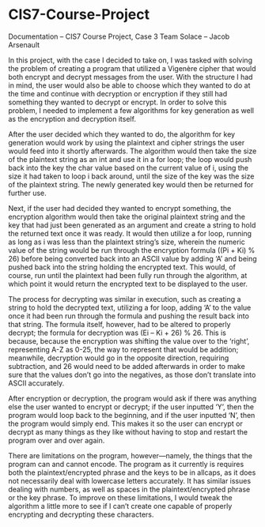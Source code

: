 # CIS7-Course-Project
Documentation – CIS7 Course Project, Case 3
Team Solace – Jacob Arsenault

In this project, with the case I decided to take on, I was tasked with solving the problem of creating a program that utilized a Vigenère cipher that would both encrypt and decrypt messages from the user. With the structure I had in mind, the user would also be able to choose which they wanted to do at the time and continue with decryption or encryption if they still had something they wanted to decrypt or encrypt. In order to solve this problem, I needed to implement a few algorithms for key generation as well as the encryption and decryption itself. 

After the user decided which they wanted to do, the algorithm for key generation would work by using the plaintext and cipher strings the user would feed into it shortly afterwards. The algorithm would then take the size of the plaintext string as an int and use it in a for loop; the loop would push back into the key the char value based on the current value of i, using the size it had taken to loop i back around, until the size of the key was the size of the plaintext string. The newly generated key would then be returned for further use.

Next, if the user had decided they wanted to encrypt something, the encryption algorithm would then take the original plaintext string and the key that had just been generated as an argument and create a string to hold the returned text once it was ready. It would then utilize a for loop, running as long as i was less than the plaintext string’s size, wherein the numeric value of the string would be run through the encryption formula ((Pi + Ki) % 26) before being converted back into an ASCII value by adding ‘A’ and being pushed back into the string holding the encrypted text. This would, of course, run until the plaintext had been fully run through the algorithm, at which point it would return the encrypted text to be displayed to the user.

The process for decrypting was similar in execution, such as creating a string to hold the decrypted text, utilizing a for loop, adding ‘A’ to the value once it had been run through the formula and pushing the result back into that string. The formula itself, however, had to be altered to properly decrypt; the formula for decryption was (Ei – Ki + 26) % 26. This is because, because the encryption was shifting the value over to the ‘right’, representing A-Z as 0-25, the way to represent that would be addition; meanwhile, decryption would go in the opposite direction, requiring subtraction, and 26 would need to be added afterwards in order to make sure that the values don’t go into the negatives, as those don’t translate into ASCII accurately.

After encryption or decryption, the program would ask if there was anything else the user wanted to encrypt or decrypt; if the user inputted ‘Y’, then the program would loop back to the beginning, and if the user inputted ‘N’, then the program would simply end. This makes it so the user can encrypt or decrypt as many things as they like without having to stop and restart the program over and over again.

There are limitations on the program, however—namely, the things that the program can and cannot encode. The program as it currently is requires both the plaintext/encrypted phrase and the keys to be in allcaps, as it does not necessarily deal with lowercase letters accurately. It has similar issues dealing with numbers, as well as spaces in the plaintext/encrypted phrase or the key phrase. To improve on these limitations, I would tweak the algorithm a little more to see if I can’t create one capable of properly encrypting and decrypting these characters.
